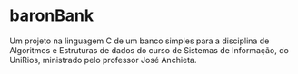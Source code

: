 # baronBank
Um projeto na linguagem C de um banco simples para a disciplina de Algoritmos e Estruturas de dados do curso de Sistemas de Informação, do UniRios, ministrado pelo professor José Anchieta.
